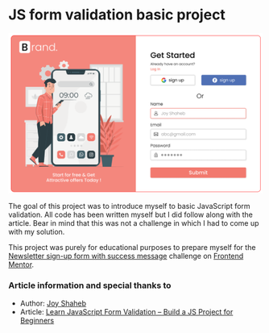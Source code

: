 # JS form validation basic project

![](screenshot.png)

The goal of this project was to introduce myself to basic JavaScript form validation.
All code has been written myself but I did follow along with the article.
Bear in mind that this was not a challenge in which I had to come up with my solution.

This project was purely for educational purposes to prepare myself for the [Newsletter sign-up form with success message](https://www.frontendmentor.io/challenges/newsletter-signup-form-with-success-message-3FC1AZbNrv) challenge on [Frontend Mentor](https://www.frontendmentor.io/).

### Article information and special thanks to

- Author: [Joy Shaheb
  ](https://www.freecodecamp.org/news/author/joy/)
- Article: [Learn JavaScript Form Validation – Build a JS Project for Beginners](https://www.freecodecamp.org/news/learn-javascript-form-validation-by-making-a-form/)
